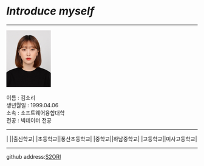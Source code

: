 # *Introduce myself*
---
<img src=2020.jpg height=150 widht=100>

이름 : 김소리   
생년월일 : 1999.04.06   
소속 : 소프트웨어융합대학   
전공 : 빅데이터 전공   

- - -

| ||출신학교|
|초등학교||풍산초등학교|
|중학교||하남중학교|
|고등학교||미사고등학교|
- - -


github address:[S2ORI][github]

[github]:http://github.com/S2ORI
